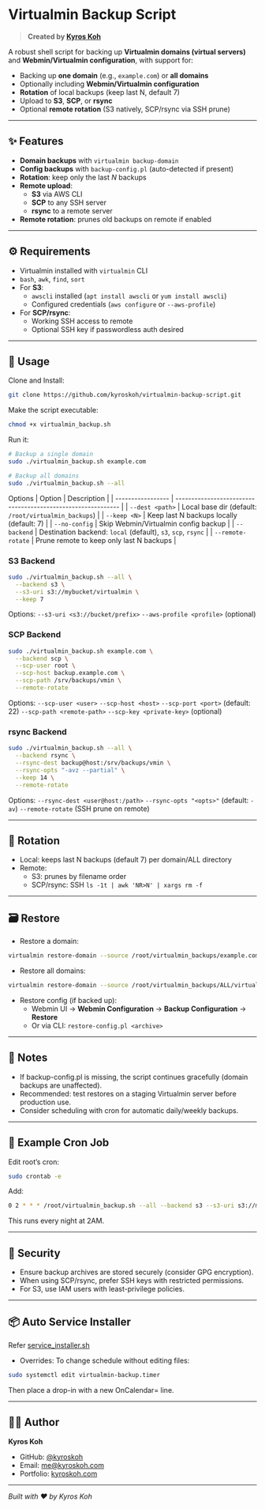 # Virtualmin Backup Script

> **Created by [Kyros Koh](https://github.com/kyroskoh)**

A robust shell script for backing up **Virtualmin domains (virtual servers)** and **Webmin/Virtualmin configuration**, with support for:

- Backing up **one domain** (e.g., `example.com`) or **all domains**
- Optionally including **Webmin/Virtualmin configuration**
- **Rotation** of local backups (keep last N, default 7)
- Upload to **S3**, **SCP**, or **rsync**
- Optional **remote rotation** (S3 natively, SCP/rsync via SSH prune)

---

## ✨ Features

- **Domain backups** with `virtualmin backup-domain`
- **Config backups** with `backup-config.pl` (auto-detected if present)
- **Rotation**: keep only the last *N* backups
- **Remote upload**:
  - **S3** via AWS CLI
  - **SCP** to any SSH server
  - **rsync** to a remote server
- **Remote rotation**: prunes old backups on remote if enabled

---

## ⚙️ Requirements

- Virtualmin installed with `virtualmin` CLI
- `bash`, `awk`, `find`, `sort`
- For **S3**:
  - `awscli` installed (`apt install awscli` or `yum install awscli`)
  - Configured credentials (`aws configure` or `--aws-profile`)
- For **SCP/rsync**:
  - Working SSH access to remote
  - Optional SSH key if passwordless auth desired

---

## 🚀 Usage

Clone and Install:

```bash
git clone https://github.com/kyroskoh/virtualmin-backup-script.git
```

Make the script executable:

```bash
chmod +x virtualmin_backup.sh
```

Run it:
```bash
# Backup a single domain
sudo ./virtualmin_backup.sh example.com

# Backup all domains
sudo ./virtualmin_backup.sh --all
```

Options
| Option            | Description                                                  |
| ----------------- | ------------------------------------------------------------ |
| `--dest <path>`   | Local base dir (default: `/root/virtualmin_backups`)         |
| `--keep <N>`      | Keep last N backups locally (default: 7)                     |
| `--no-config`     | Skip Webmin/Virtualmin config backup                         |
| `--backend`       | Destination backend: `local` (default), `s3`, `scp`, `rsync` |
| `--remote-rotate` | Prune remote to keep only last N backups                     |

### S3 Backend
```bash
sudo ./virtualmin_backup.sh --all \
  --backend s3 \
  --s3-uri s3://mybucket/virtualmin \
  --keep 7
```

Options:
`--s3-uri <s3://bucket/prefix>`
`--aws-profile <profile>` (optional)

### SCP Backend
```bash
sudo ./virtualmin_backup.sh example.com \
  --backend scp \
  --scp-user root \
  --scp-host backup.example.com \
  --scp-path /srv/backups/vmin \
  --remote-rotate
```

Options:
`--scp-user <user>`
`--scp-host <host>`
`--scp-port <port>` (default: 22)
`--scp-path <remote-path>`
`--scp-key <private-key>` (optional)

### rsync Backend
```bash
sudo ./virtualmin_backup.sh --all \
  --backend rsync \
  --rsync-dest backup@host:/srv/backups/vmin \
  --rsync-opts "-avz --partial" \
  --keep 14 \
  --remote-rotate
```

Options:
`--rsync-dest <user@host:/path>`
`--rsync-opts "<opts>"` (default: `-av`)
`--remote-rotate` (SSH prune on remote)

---

## 🔄 Rotation

- Local: keeps last N backups (default 7) per domain/ALL directory
- Remote:
  - S3: prunes by filename order
  - SCP/rsync: SSH `ls -1t | awk 'NR>N' | xargs rm -f`

---

## 🗃 Restore
- Restore a domain:
```bash
virtualmin restore-domain --source /root/virtualmin_backups/example.com/example.com-backup-YYYYMMDD_HHMMSS.tar.gz
```

- Restore all domains:
```bash
virtualmin restore-domain --source /root/virtualmin_backups/ALL/virtualmin-domains-YYYYMMDD_HHMMSS.tar.gz --all-domains
```

- Restore config (if backed up):
  - Webmin UI → **Webmin Configuration** → **Backup Configuration** → **Restore**
  - Or via CLI: `restore-config.pl <archive>`

---

## 📝 Notes
- If backup-config.pl is missing, the script continues gracefully (domain backups are unaffected).
- Recommended: test restores on a staging Virtualmin server before production use.
- Consider scheduling with cron for automatic daily/weekly backups.

---

## 📖 Example Cron Job
Edit root’s cron:
```bash
sudo crontab -e
```
Add:
```bash
0 2 * * * /root/virtualmin_backup.sh --all --backend s3 --s3-uri s3://mybucket/virtualmin --keep 7 >> /var/log/virtualmin_backup.log 2>&1
```
This runs every night at 2AM.

---

## 🔐 Security
- Ensure backup archives are stored securely (consider GPG encryption).
- When using SCP/rsync, prefer SSH keys with restricted permissions.
- For S3, use IAM users with least-privilege policies.

---

## 📦 Auto Service Installer
Refer [service_installer.sh](service_installer.sh)

- Overrides: To change schedule without editing files:
```bash
sudo systemctl edit virtualmin-backup.timer
```
Then place a drop-in with a new OnCalendar= line.

---

## 👨‍💻 Author

**Kyros Koh**
- GitHub: [@kyroskoh](https://github.com/kyroskoh)
- Email: me@kyroskoh.com
- Portfolio: [kyroskoh.com](https://kyroskoh.com)

---

*Built with ❤️ by Kyros Koh*
